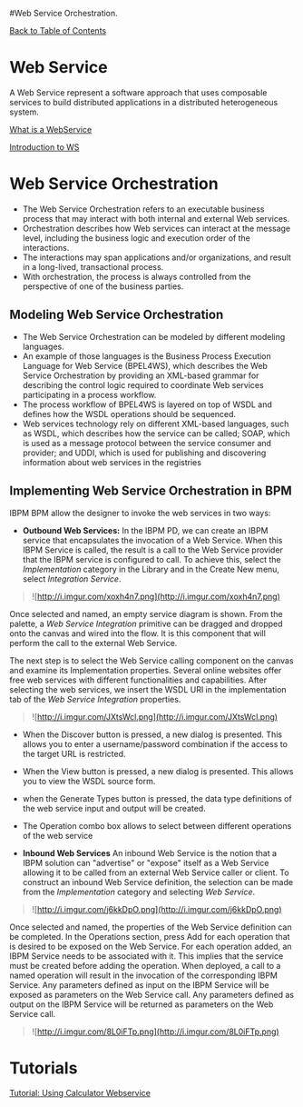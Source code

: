 #Web Service Orchestration.

[Back to Table of Contents](TableOfContents.md)

# Web Service #
A Web Service represent a software approach that uses composable services to build distributed applications in a distributed heterogeneous system.

[What is a WebService](http://en.wikipedia.org/wiki/Web_service)

[Introduction to WS](http://www.w3schools.com/Webservices/ws_intro.asp)


# Web Service Orchestration #

  * The Web Service Orchestration refers to an executable business process that may interact with both internal and external Web services.
  * Orchestration describes how Web services can interact at the message level, including the business logic and execution order of the interactions.
  * The interactions may span applications and/or organizations, and result in a long-lived, transactional process.
  * With orchestration, the process is always controlled from the perspective of one of the business parties.

## Modeling Web Service Orchestration ##
  * The Web Service Orchestration can be modeled by different modeling languages.
  * An example of those languages is the Business Process Execution Language for Web Service (BPEL4WS), which describes the Web Service Orchestration by  providing an XML-based grammar for describing the control logic required to coordinate Web services participating in a process workflow.
  * The process workflow of BPEL4WS is layered on top of WSDL and defines how the WSDL operations should be sequenced.
  * Web services technology rely on different XML-based languages, such as WSDL, which describes how the service can be called; SOAP, which is used as a message protocol between the service consumer and provider; and UDDI, which is used for publishing and discovering information about web services in the registries

## Implementing Web Service Orchestration in BPM ##
IBPM BPM allow the designer to invoke the web services in two ways:

  * **Outbound Web Services:**
In the IBPM PD, we can create an IBPM service that encapsulates the invocation of a Web Service. When this IBPM Service is called, the result is a call to the Web Service provider that the IBPM service is configured to call.
To achieve this, select the _Implementation_ category in the Library and in the Create New menu, select _Integration Service_.

> ![http://i.imgur.com/xoxh4n7.png](http://i.imgur.com/xoxh4n7.png)

Once selected and named, an empty service diagram is shown.
From the palette, a _Web Service Integration_ primitive can be dragged and dropped onto the canvas and wired into the flow.
It is this component that will perform the call to the external Web Service.

The next step is to select the Web Service calling component on the canvas and examine its Implementation properties.
Several online websites offer free web services with different functionalities and capabilities.
After selecting the web services, we insert the WSDL URI in the implementation tab of the _Web Service Integration_ properties.

> ![http://i.imgur.com/JXtsWcl.png](http://i.imgur.com/JXtsWcl.png)

  * When the Discover button is pressed, a new dialog is presented. This allows you to enter a username/password combination if the access to the target URL is restricted.
  * When the View button is pressed, a new dialog is presented. This allows you to view the WSDL source form.
  * when the Generate Types button is pressed, the data type definitions of the web service input and output will be created.
  * The Operation combo box allows to select between different operations of the web service

  * **Inbound Web Services**
An inbound Web Service is the notion that a IBPM solution can "advertise" or "expose" itself as a Web Service allowing it to be called from an external Web Service caller or client.
To construct an inbound Web Service definition, the selection can be made from the _Implementation_ category and selecting _Web Service_.

> ![http://i.imgur.com/j6kkDpO.png](http://i.imgur.com/j6kkDpO.png)

Once selected and named, the properties of the Web Service definition can be completed.
In the Operations section, press Add for each operation that is desired to be exposed on the Web Service.
For each operation added, an IBPM Service needs to be associated with it. This implies that the service must be created before adding the operation.
When deployed, a call to a named operation will result in the invocation of the corresponding IBPM Service.
Any parameters defined as input on the IBPM Service will be exposed as parameters on the Web Service call.
Any parameters defined as output on the IBPM Service will be returned as parameters on the Web Service call.

> ![http://i.imgur.com/8L0iFTp.png](http://i.imgur.com/8L0iFTp.png)


# Tutorials #
[Tutorial: Using Calculator Webservice](WebServiceIntegration.md)